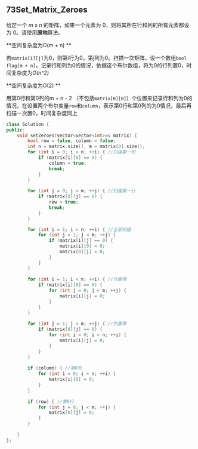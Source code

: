 ## 73Set_Matrix_Zeroes

给定一个 *m* x *n* 的矩阵，如果一个元素为 0，则将其所在行和列的所有元素都设为 0。请使用**原地**算法。

**空间复杂度为O(m + n) **

若`matrix[i][j]`为0，则第i行为0，第j列为0。扫描一次矩阵，设一个数组`bool flag[m + n]`，记录行和列为0的情况，依据这个布尔数组，将为0的行列置0，时间复杂度为*O(n^2)*

**空间复杂度为O(2) **

用第0行和第0列的m + n - 2 （不包括`matrix[0][0]`）个位置来记录行和列为0的情况，在设置两个布尔变量`row`和`column`，表示第0行和第0列的为0情况，最后再扫描一次置0，时间复杂度同上

```c++
class Solution {
public:
    void setZeroes(vector<vector<int>>& matrix) {
        bool row = false, column = false;
        int n = matrix.size(), m = matrix[0].size();
        for (int i = 0; i < n; ++i) { //扫描第一列
            if (matrix[i][0] == 0) {
                column = true;
                break;
            }
        }
        
        for (int j = 0; j < m; ++j) { //扫描第一行
            if (matrix[0][j] == 0) {
                row = true;
                break;
            }
        }

        for (int i = 1; i < n; ++i) { //全部扫描
            for (int j = 1; j < m; ++j) {
                if (matrix[i][j] == 0) {
                    matrix[i][0] = 0;
                    matrix[0][j] = 0;
                }
            }
        }
        
        for (int i = 1; i < n; ++i) { //行置零
            if (matrix[i][0] == 0) {
                for (int j = 0; j < m; ++j) {
                    matrix[i][j] = 0;
                }
            }
        }
        
        for (int j = 1; j < m; ++j) { //列置零
            if (matrix[0][j] == 0) {
                for (int i = 0; i < n; ++i) {
                    matrix[i][j] = 0;
                }
            }
        }
        
        if (column) { //第0列
            for (int i = 0; i < n; ++i) {
                matrix[i][0] = 0;
            }
        }
        
        if (row) { //第0行
            for (int j = 0; j < m; ++j) {
                matrix[0][j] = 0;
            }
        }
        
    }
};
```

